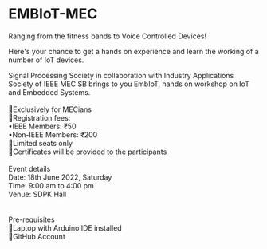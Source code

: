 # EMBIoT-MEC


Ranging from the fitness bands to Voice Controlled Devices!

Here's your chance to get a hands on experience and learn the working of a number of IoT devices.

Signal Processing Society in collaboration with Industry Applications Society of IEEE MEC SB brings to you EmbIoT,  hands on workshop on IoT and Embedded Systems.<br><br>
📌Exclusively for MECians<br>
📌Registration fees:<br>
     •IEEE Members: ₹50<br>
     •Non-IEEE Members: ₹200<br>
📌Limited seats only<br>
📌Certificates will be provided to the participants<br>
<br>
Event details<br>
Date: 18th June 2022, Saturday<br>
Time: 9:00 am to 4:00 pm<br>
Venue: SDPK Hall<br>
<br><br>
Pre-requisites<br>
📌Laptop with Arduino IDE installed<br>
📌GitHub Account<br>

